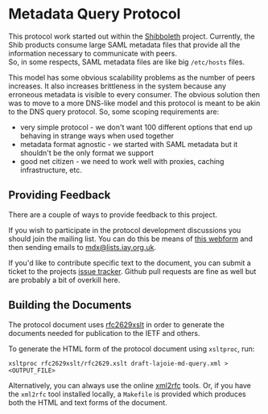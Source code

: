 Metadata Query Protocol
=======================
This protocol work started out within the [Shibboleth](http://shibboleth.net)
project.  Currently, the Shib products consume large SAML metadata 
files that provide all the information necessary to communicate with peers.  
So, in some respects, SAML metadata files are like big `/etc/hosts` files.

This model has some obvious scalability problems as the number of peers
increases.  It also increases brittleness in the system because any erroneous
metadata is visible to every consumer.
The obvious solution then was to move to a more DNS-like model and
this protocol is meant to be akin to the DNS query protocol.  So, some scoping
requirements are:

* very simple protocol - we don't want 100 different options that end up behaving in strange ways when used together
* metadata format agnostic - we started with SAML metadata but it shouldn't be the only format we support
* good net citizen - we need to work well with proxies, caching infrastructure, etc.

Providing Feedback
------------------
There are a couple of ways to provide feedback to this project.

If you wish to participate in the protocol development discussions  you should
join the mailing list.  You can do this be means of [this webform](http://lists.iay.org.uk/listinfo.cgi/mdx-iay.org.uk)
and then sending emails to [mdx@lists.iay.org.uk](mailto:mdx@lists.iay.org.uk).

If you'd like to contribute specific text to the document, you can submit a 
ticket to the projects [issue tracker](https://github.com/iay/md-query/issues).
Github pull requests are fine as well but are probably a bit of overkill here.

Building the Documents
----------------------
The protocol document uses [rfc2629xslt](http://greenbytes.de/tech/webdav/rfc2629xslt/rfc2629xslt.html) 
in order to generate the documents needed for publication to the IETF and others.

To generate the HTML form of the protocol document using `xsltproc`, run:

    xsltproc rfc2629xslt/rfc2629.xslt draft-lajoie-md-query.xml > <OUTPUT_FILE>

Alternatively, you can always use the online [xml2rfc](http://xml.resource.org/)
tools.  Or, if you have the `xml2rfc` tool installed locally, a `Makefile` is provided
which produces both the HTML and text forms of the document.
